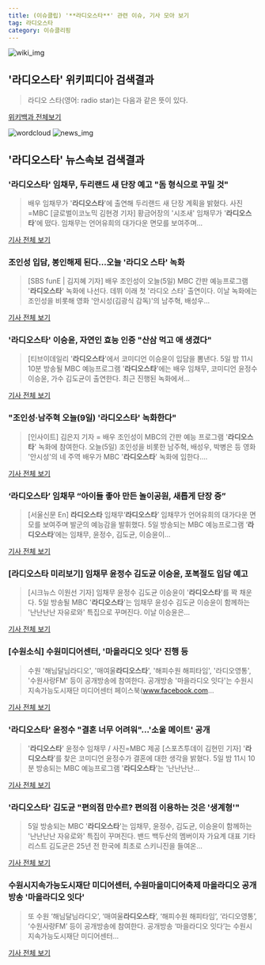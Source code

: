 ```yaml
---
title: (이슈클립) '**라디오스타**' 관련 이슈, 기사 모아 보기
tag: 라디오스타
category: 이슈클리핑
---
```

![wiki_img](https://user-images.githubusercontent.com/42597476/44503234-41136a80-a6d0-11e8-9071-6fc6418eafe4.png)
## **'**라디오스타**'** 위키피디아 검색결과
>라디오 스타(영어: radio star)는 다음과 같은 뜻이 있다.

<a href="https://ko.wikipedia.org/wiki/라디오스타" target="_blank">위키백과 전체보기</a>

![wordcloud](https://s3.ap-northeast-2.amazonaws.com/lyrics101-wordcloud/2018-09-05-1536153306.png)
![news_img](https://user-images.githubusercontent.com/42597476/44507050-1206f400-a6e4-11e8-8d98-7ffbfebb353f.png)
## **'**라디오스타**'** 뉴스속보 검색결과
### '**라디오스타**' 임채무, 두리랜드 새 단장 예고 "돔 형식으로 꾸밀 것"

>배우 임채무가 '**라디오스타**'에 출연해 두리랜드 새 단장 계획을 밝혔다. 사진=MBC [글로벌이코노믹 김현경 기자] 황금어장의 '시조새' 임채무가 '**라디오스타**'에 떴다. 임채무는 언어유희의 대가다운 면모를 보여주며...

<a href="http://www.g-enews.com/ko-kr/news/article/news_all/201809051901391432581e9b5a60_1/article.html" target="_blank">기사 전체 보기</a>

### 조인성 입담, 봉인해제 된다…오늘 '라디오 스타' 녹화

>[SBS funE | 김지혜 기자] 배우 조인성이 오늘(5일) MBC 간판 예능프로그램 '**라디오스타**' 녹화에 나선다. 데뷔 이래 첫 '라디오 스타' 출연이다.   이날 녹화에는 조인성을 비롯해 영화 '안시성(김광식 감독)'의 남주혁, 배성우...

<a href="http://sbsfune.sbs.co.kr/news/news_content.jsp?article_id=E10009198728" target="_blank">기사 전체 보기</a>

### '**라디오스타**' 이승윤, 자연인 효능 인증 "산삼 먹고 애 생겼다"

>[티브이데일리 '**라디오스타**'에서 코미디언 이승윤이 입담을 뽐낸다. 5일 밤 11시 10분 방송될 MBC 예능프로그램 '**라디오스타**'에는 배우 임채무, 코미디언 윤정수 이승윤, 가수 김도균이 출연한다. 최근 진행된 녹화에서...

<a href="http://tvdaily.asiae.co.kr/read.php3?aid=15361361991392254019" target="_blank">기사 전체 보기</a>

### "조인성·남주혁 오늘(9일) '**라디오스타**' 녹화한다"

>[인사이트] 김은지 기자 = 배우 조인성이 MBC의 간판 예능 프로그램 '**라디오스타**' 녹화에 참여한다. 오늘(5일) 조인성을 비롯한 남주혁, 배성우, 박병은 등 영화 '안시성'의 네 주역 배우가 MBC '**라디오스타**' 녹화에 임한다....

<a href="http://www.insight.co.kr/news/176708" target="_blank">기사 전체 보기</a>

### ‘**라디오스타**’ 임채무 “아이들 좋아 만든 놀이공원, 새롭게 단장 중”

>[서울신문 En] **라디오스타** 임채무‘**라디오스타**’ 임채무가 언어유희의 대가다운 면모를 보여주며 발군의 예능감을 발휘했다. 5일 방송되는 MBC 예능프로그램 ‘**라디오스타**’에는 임채무, 윤정수, 김도균, 이승윤이...

<a href="http://www.seoul.co.kr/news/newsView.php?id=20180905500119&wlog_tag3=naver" target="_blank">기사 전체 보기</a>

### [**라디오스타** 미리보기] 임채무 윤정수 김도균 이승윤, 포복절도 입담 예고

>[시크뉴스 이원선 기자] 임채무 윤정수 김도균 이승윤이 '**라디오스타**'를 꽉 채운다. 5일 방송될 MBC '**라디오스타**'는 임채무 윤성수 김도균 이승윤이 함께하는 '난난난난 자유로와' 특집으로 꾸며진다. 이날 이승윤은...

<a href="http://chicnews.mk.co.kr/article.php?aid=1536124032210218010" target="_blank">기사 전체 보기</a>

### [수원소식] 수원미디어센터, '마을라디오 잇다' 진행 등

>수원 '해님달님라디오', '매여울**라디오스타**', '해피수원 해피타임', '라디오영통', '수원사랑FM' 등이 공개방송에 참여한다. 공개방송 '마을라디오 잇다'는 수원시지속가능도시재단 미디어센터 페이스북(www.facebook.com...

<a href="http://www.newsis.com/view/?id=NISX20180905_0000409788&cID=10803&pID=14000" target="_blank">기사 전체 보기</a>

### '**라디오스타**' 윤정수 "결혼 너무 어려워"…'소울 메이트' 공개

>'**라디오스타**' 윤정수 임채무 / 사진=MBC 제공 [스포츠투데이 김현민 기자] '**라디오스타**'를 찾은 코미디언 윤정수가 결혼에 대한 생각을 밝혔다. 5일 밤 11시 10분 방송되는 MBC 예능프로그램 '**라디오스타**'는 '난난난난...

<a href="http://stoo.asiae.co.kr/news/naver_view.htm?idxno=2018090511301251785" target="_blank">기사 전체 보기</a>

### '**라디오스타**' 김도균 "편의점 만수르? 편의점 이용하는 것은 '생계형'"

>5일 방송되는 MBC '**라디오스타**'는 임채무, 윤정수, 김도균, 이승윤이 함께하는 '난난난난 자유로와' 특집이 꾸며진다. 밴드 백두산의 멤버이자 가요계 대표 기타리스트 김도균은 25년 전 한국에 최초로 스키니진을 들여온...

<a href="http://www.joongboo.com/news/articleView.html?idxno=1284158" target="_blank">기사 전체 보기</a>

### 수원시지속가능도시재단 미디어센터, 수원마을미디어축제 마을라디오 공개방송 '마을라디오 잇다'

>또 수원 ‘해님달님라디오’, ‘매여울**라디오스타**’, ‘해피수원 해피타임’, ‘라디오영통’, ‘수원사랑FM’ 등이 공개방송에 참여한다. 공개방송 ‘마을라디오 잇다’는 수원시지속가능도시재단 미디어센터...

<a href="http://www.upkorea.net/news/articleView.html?idxno=383447" target="_blank">기사 전체 보기</a>


